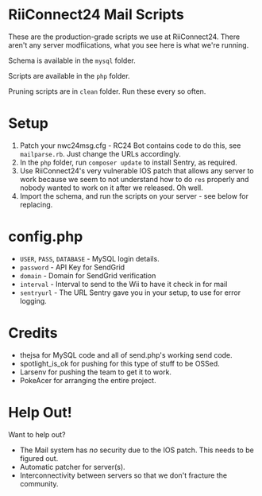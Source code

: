 # RiiConnect24 Mail Scripts
These are the production-grade scripts we use at RiiConnect24. There aren't any server modfiications, what you see here is what we're running.

Schema is available in the `mysql` folder.

Scripts are available in the `php` folder.

Pruning scripts are in `clean` folder. Run these every so often.

# Setup
1. Patch your nwc24msg.cfg - RC24 Bot contains code to do this, see `mailparse.rb`. Just change the URLs accordingly.
2. In the `php` folder, run `composer update` to install Sentry, as required.
3. Use RiiConnect24's very vulnerable IOS patch that allows any server to work because we seem to not understand how to do `res` properly and nobody wanted to work on it after we released. Oh well.
4. Import the schema, and run the scripts on your server - see below for replacing.

# config.php
- `USER`, `PASS`, `DATABASE` - MySQL login details.
- `password` - API Key for SendGrid
- `domain` - Domain for SendGrid verification
- `interval` - Interval to send to the Wii to have it check in for mail
- `sentryurl` - The URL Sentry gave you in your setup, to use for error logging.
# Credits
- thejsa for MySQL code and all of send.php's working send code.
- spotlight_is_ok for pushing for this type of stuff to be OSSed.
- Larsenv for pushing the team to get it to work.
- PokeAcer for arranging the entire project.

# Help Out!
Want to help out?
- The Mail system has _no_ security due to the IOS patch. This needs to be figured out.
- Automatic patcher for server(s).
- Interconnectivity between servers so that we don't fracture the community.
